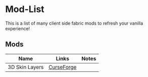 # Mod-List

This is a list of many client side fabric mods to refresh your vanilla experience!

## Mods
|Name|Links|Notes|
|-|-|-|
|3D Skin Layers|[CurseForge](https://www.curseforge.com/minecraft/mc-mods/skin-layers-3d)||

